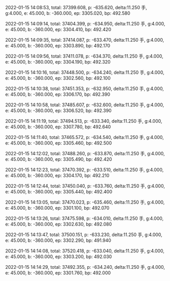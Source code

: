 2022-01-15 14:08:53, total: 37399.608, p: -635.620, delta:11.250 手, g:4.000, e: 45.000, b: -360.000, ep: 3305.020, bp: 492.580

2022-01-15 14:09:14, total: 37404.399, p: -634.950, delta:11.250 手, g:4.000, e: 45.000, b: -360.000, ep: 3304.410, bp: 492.420

2022-01-15 14:09:35, total: 37414.087, p: -633.470, delta:11.250 手, g:4.000, e: 45.000, b: -360.000, ep: 3303.890, bp: 492.170

2022-01-15 14:09:56, total: 37411.078, p: -634.370, delta:11.250 手, g:4.000, e: 45.000, b: -360.000, ep: 3304.190, bp: 492.320

2022-01-15 14:10:16, total: 37448.500, p: -634.240, delta:11.250 手, g:4.000, e: 45.000, b: -360.000, ep: 3302.560, bp: 492.100

2022-01-15 14:10:38, total: 37451.353, p: -632.950, delta:11.250 手, g:4.000, e: 45.000, b: -360.000, ep: 3306.170, bp: 492.390

2022-01-15 14:10:58, total: 37485.607, p: -632.600, delta:11.250 手, g:4.000, e: 45.000, b: -360.000, ep: 3306.520, bp: 492.390

2022-01-15 14:11:19, total: 37494.513, p: -633.340, delta:11.250 手, g:4.000, e: 45.000, b: -360.000, ep: 3307.780, bp: 492.640

2022-01-15 14:11:40, total: 37465.572, p: -634.540, delta:11.250 手, g:4.000, e: 45.000, b: -360.000, ep: 3305.460, bp: 492.500

2022-01-15 14:12:02, total: 37488.260, p: -633.870, delta:11.250 手, g:4.000, e: 45.000, b: -360.000, ep: 3305.490, bp: 492.420

2022-01-15 14:12:23, total: 37470.392, p: -633.510, delta:11.250 手, g:4.000, e: 45.000, b: -360.000, ep: 3304.170, bp: 492.210

2022-01-15 14:12:44, total: 37450.040, p: -633.760, delta:11.250 手, g:4.000, e: 45.000, b: -360.000, ep: 3305.440, bp: 492.400

2022-01-15 14:13:05, total: 37470.023, p: -635.460, delta:11.250 手, g:4.000, e: 45.000, b: -360.000, ep: 3301.100, bp: 492.070

2022-01-15 14:13:26, total: 37475.598, p: -634.010, delta:11.250 手, g:4.000, e: 45.000, b: -360.000, ep: 3302.630, bp: 492.080

2022-01-15 14:13:47, total: 37500.151, p: -633.230, delta:11.250 手, g:4.000, e: 45.000, b: -360.000, ep: 3302.290, bp: 491.940

2022-01-15 14:14:08, total: 37520.418, p: -633.040, delta:11.250 手, g:4.000, e: 45.000, b: -360.000, ep: 3303.200, bp: 492.030

2022-01-15 14:14:29, total: 37492.355, p: -634.240, delta:11.250 手, g:4.000, e: 45.000, b: -360.000, ep: 3301.760, bp: 492.000